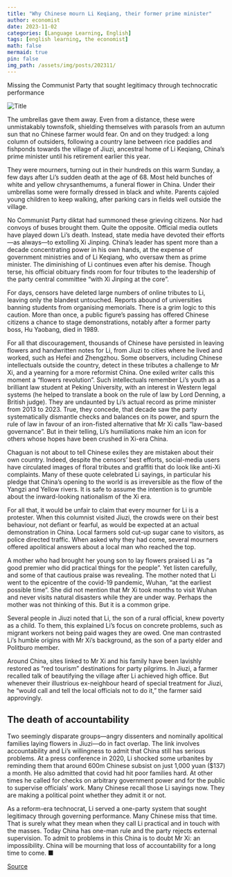 ```yaml
---
title: "Why Chinese mourn Li Keqiang, their former prime minister"
author: economist
date: 2023-11-02
categories: [Language Learning, English]
tags: [english learning, the economist]
math: false
mermaid: true
pin: false
img_path: /assets/img/posts/202311/
---
```




Missing the Communist Party that sought legitimacy through technocratic performance



![Title](20231104_CND000.webp)

The umbrellas gave them away. Even from a distance, these were unmistakably townsfolk, shielding themselves with parasols from an autumn sun that no Chinese farmer would fear. On and on they trudged: a long column of outsiders, following a country lane between rice paddies and fishponds towards the village of Jiuzi, ancestral home of Li Keqiang, China’s prime minister until his retirement earlier this year.

They were mourners, turning out in their hundreds on this warm Sunday, a few days after Li’s sudden death at the age of 68. Most held bunches of white and yellow chrysanthemums, a funeral flower in China. Under their umbrellas some were formally dressed in black and white. Parents cajoled young children to keep walking, after parking cars in fields well outside the village.

No Communist Party diktat had summoned these grieving citizens. Nor had convoys of buses brought them. Quite the opposite. Official media outlets have played down Li’s death. Instead, state media have devoted their efforts—as always—to extolling Xi Jinping. China’s leader has spent more than a decade concentrating power in his own hands, at the expense of government ministries and of Li Keqiang, who oversaw them as prime minister. The diminishing of Li continues even after his demise. Though terse, his official obituary finds room for four tributes to the leadership of the party central committee “with Xi Jinping at the core”.

For days, censors have deleted large numbers of online tributes to Li, leaving only the blandest untouched. Reports abound of universities banning students from organising memorials. There is a grim logic to this caution. More than once, a public figure’s passing has offered Chinese citizens a chance to stage demonstrations, notably after a former party boss, Hu Yaobang, died in 1989.

For all that discouragement, thousands of Chinese have persisted in leaving flowers and handwritten notes for Li, from Jiuzi to cities where he lived and worked, such as Hefei and Zhengzhou. Some observers, including Chinese intellectuals outside the country, detect in these tributes a challenge to Mr Xi, and a yearning for a more reformist China. One exiled writer calls this moment a “flowers revolution”. Such intellectuals remember Li’s youth as a brilliant law student at Peking University, with an interest in Western legal systems (he helped to translate a book on the rule of law by Lord Denning, a British judge). They are undaunted by Li’s actual record as prime minister from 2013 to 2023. True, they concede, that decade saw the party systematically dismantle checks and balances on its power, and spurn the rule of law in favour of an iron-fisted alternative that Mr Xi calls “law-based governance”. But in their telling, Li’s humiliations make him an icon for others whose hopes have been crushed in Xi-era China.

Chaguan is not about to tell Chinese exiles they are mistaken about their own country. Indeed, despite the censors’ best efforts, social-media users have circulated images of floral tributes and graffiti that do look like anti-Xi complaints. Many of these quote celebrated Li sayings, in particular his pledge that China’s opening to the world is as irreversible as the flow of the Yangzi and Yellow rivers. It is safe to assume the intention is to grumble about the inward-looking nationalism of the Xi era.

For all that, it would be unfair to claim that every mourner for Li is a protester. When this columnist visited Jiuzi, the crowds were on their best behaviour, not defiant or fearful, as would be expected at an actual demonstration in China. Local farmers sold cut-up sugar cane to visitors, as police directed traffic. When asked why they had come, several mourners offered apolitical answers about a local man who reached the top.

A mother who had brought her young son to lay flowers praised Li as “a good premier who did practical things for the people”. Yet listen carefully, and some of that cautious praise was revealing. The mother noted that Li went to the epicentre of the covid-19 pandemic, Wuhan, “at the earliest possible time”. She did not mention that Mr Xi took months to visit Wuhan and never visits natural disasters while they are under way. Perhaps the mother was not thinking of this. But it is a common gripe.

Several people in Jiuzi noted that Li, the son of a rural official, knew poverty as a child. To them, this explained Li’s focus on concrete problems, such as migrant workers not being paid wages they are owed. One man contrasted Li’s humble origins with Mr Xi’s background, as the son of a party elder and Politburo member.

Around China, sites linked to Mr Xi and his family have been lavishly restored as “red tourism” destinations for party pilgrims. In Jiuzi, a farmer recalled talk of beautifying the village after Li achieved high office. But whenever their illustrious ex-neighbour heard of special treatment for Jiuzi, he “would call and tell the local officials not to do it,” the farmer said approvingly.

## The death of accountability

Two seemingly disparate groups—angry dissenters and nominally apolitical families laying flowers in Jiuzi—do in fact overlap. The link involves accountability and Li’s willingness to admit that China still has serious problems. At a press conference in 2020, Li shocked some urbanites by reminding them that around 600m Chinese subsist on just 1,000 yuan (\$137) a month. He also admitted that covid had hit poor families hard. At other times he called for checks on arbitrary government power and for the public to supervise officials’ work. Many Chinese recall those Li sayings now. They are making a political point whether they admit it or not.

As a reform-era technocrat, Li served a one-party system that sought legitimacy through governing performance. Many Chinese miss that time. That is surely what they mean when they call Li practical and in touch with the masses. Today China has one-man rule and the party rejects external supervision. To admit to problems in this China is to doubt Mr Xi: an impossibility. China will be mourning that loss of accountability for a long time to come. ■



[Source](https://www.economist.com/china/2023/11/02/why-chinese-mourn-li-keqiang)



